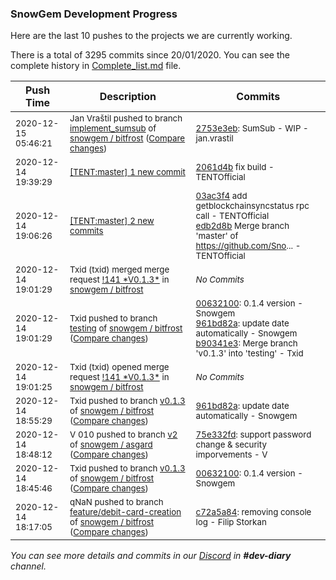
### SnowGem Development Progress

Here are the last 10 pushes to the projects we are currently working.

There is a total of 3295 commits since 20/01/2020. You can see the complete history in
 [Complete_list.md](Complete_list.md) file.

| Push Time | Description | Commits |
| --- | --- | --- |
| <sub>2020-12-15 05:46:21</sub> | <sub>Jan Vraštil pushed to branch [implement\_sumsub](https://gitlab.com/snowgem/bitfrost/commits/implement_sumsub) of [snowgem / bitfrost](https://gitlab.com/snowgem/bitfrost) ([Compare changes](https://gitlab.com/snowgem/bitfrost/compare/b8cbe205fa04e4e288f4f380d8f57b3ffa334265...2753e3eb00e0a23d8f41fe023e361ccd8c303d30))</sub> | <sub>[2753e3eb](https://gitlab.com/snowgem/bitfrost/-/commit/2753e3eb00e0a23d8f41fe023e361ccd8c303d30): SumSub - WIP - jan.vrastil</sub> |
| <sub>2020-12-14 19:39:29</sub> | <sub>[[TENT:master] 1 new commit](https://github.com/TENTOfficial/TENT/commit/2061d4b32d1b9841f62695fb7ba545eac1c2c974)</sub> | <sub>[2061d4b](https://github.com/TENTOfficial/TENT/commit/2061d4b32d1b9841f62695fb7ba545eac1c2c974) fix build - TENTOfficial</sub> |
| <sub>2020-12-14 19:06:26</sub> | <sub>[[TENT:master] 2 new commits](https://github.com/TENTOfficial/TENT/compare/ec4c9837f040...edb2d8b59962)</sub> | <sub>[03ac3f4](https://github.com/TENTOfficial/TENT/commit/03ac3f4b80da3dfe583124dc874a3cb72b6c26e1) add getblockchainsyncstatus rpc call - TENTOfficial<br>[edb2d8b](https://github.com/TENTOfficial/TENT/commit/edb2d8b59962b3634a1108c5c44ae11500e19b05) Merge branch 'master' of https://github.com/Sno... - TENTOfficial</sub> |
| <sub>2020-12-14 19:01:29</sub> | <sub>Txid (txid) merged merge request [\!141 \*V0\.1\.3\*](https://gitlab.com/snowgem/bitfrost/-/merge_requests/141) in [snowgem / bitfrost](https://gitlab.com/snowgem/bitfrost)</sub> | <sub>_No Commits_</sub> |
| <sub>2020-12-14 19:01:29</sub> | <sub>Txid pushed to branch [testing](https://gitlab.com/snowgem/bitfrost/commits/testing) of [snowgem / bitfrost](https://gitlab.com/snowgem/bitfrost) ([Compare changes](https://gitlab.com/snowgem/bitfrost/compare/f1090f9dec062d6539b1b2278099ed9f526c8636...b90341e36980a76fa5b74980a97e22f5a14a962a))</sub> | <sub>[00632100](https://gitlab.com/snowgem/bitfrost/-/commit/0063210084b879ecd3e5a862b9f44c4a7a55f0ce): 0.1.4 version - Snowgem<br>[961bd82a](https://gitlab.com/snowgem/bitfrost/-/commit/961bd82afeb9a19617998ceecae8a662d7f9edcb): update date automatically - Snowgem<br>[b90341e3](https://gitlab.com/snowgem/bitfrost/-/commit/b90341e36980a76fa5b74980a97e22f5a14a962a): Merge branch 'v0.1.3' into 'testing' - Txid</sub> |
| <sub>2020-12-14 19:01:25</sub> | <sub>Txid (txid) opened merge request [\!141 \*V0\.1\.3\*](https://gitlab.com/snowgem/bitfrost/-/merge_requests/141) in [snowgem / bitfrost](https://gitlab.com/snowgem/bitfrost)</sub> | <sub>_No Commits_</sub> |
| <sub>2020-12-14 18:55:29</sub> | <sub>Txid pushed to branch [v0\.1\.3](https://gitlab.com/snowgem/bitfrost/commits/v0.1.3) of [snowgem / bitfrost](https://gitlab.com/snowgem/bitfrost) ([Compare changes](https://gitlab.com/snowgem/bitfrost/compare/0063210084b879ecd3e5a862b9f44c4a7a55f0ce...961bd82afeb9a19617998ceecae8a662d7f9edcb))</sub> | <sub>[961bd82a](https://gitlab.com/snowgem/bitfrost/-/commit/961bd82afeb9a19617998ceecae8a662d7f9edcb): update date automatically - Snowgem</sub> |
| <sub>2020-12-14 18:48:12</sub> | <sub>V 010 pushed to branch [v2](https://gitlab.com/snowgem/asgard/commits/v2) of [snowgem / asgard](https://gitlab.com/snowgem/asgard) ([Compare changes](https://gitlab.com/snowgem/asgard/compare/9d197a50f260faba26406f1a933d1fd5d54de1ab...75e332fd25c22155d856375ce52f4da608b4778b))</sub> | <sub>[75e332fd](https://gitlab.com/snowgem/asgard/-/commit/75e332fd25c22155d856375ce52f4da608b4778b): support password change & security imporvements - V</sub> |
| <sub>2020-12-14 18:45:46</sub> | <sub>Txid pushed to branch [v0\.1\.3](https://gitlab.com/snowgem/bitfrost/commits/v0.1.3) of [snowgem / bitfrost](https://gitlab.com/snowgem/bitfrost) ([Compare changes](https://gitlab.com/snowgem/bitfrost/compare/f0c27bde4f9ddedf0ea56bc5d511d31ac25d4c67...0063210084b879ecd3e5a862b9f44c4a7a55f0ce))</sub> | <sub>[00632100](https://gitlab.com/snowgem/bitfrost/-/commit/0063210084b879ecd3e5a862b9f44c4a7a55f0ce): 0.1.4 version - Snowgem</sub> |
| <sub>2020-12-14 18:17:05</sub> | <sub>qNaN pushed to branch [feature/debit\-card\-creation](https://gitlab.com/snowgem/bitfrost/commits/feature/debit-card-creation) of [snowgem / bitfrost](https://gitlab.com/snowgem/bitfrost) ([Compare changes](https://gitlab.com/snowgem/bitfrost/compare/4fb6514fe7c23e878eaeb971d6b76d709f6518f1...c72a5a849d25a024c4226f633afc23efeff52d13))</sub> | <sub>[c72a5a84](https://gitlab.com/snowgem/bitfrost/-/commit/c72a5a849d25a024c4226f633afc23efeff52d13): removing console log - Filip Storkan</sub> |

_You can see more details and commits in our [Discord](https://discord.gg/zumGnbg) in **#dev-diary** channel._
